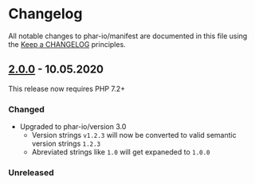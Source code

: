 # Changelog

All notable changes to phar-io/manifest are documented in this file using the [Keep a CHANGELOG](http://keepachangelog.com/) principles.

## [2.0.0] - 10.05.2020

This release now requires PHP 7.2+

### Changed

- Upgraded to phar-io/version 3.0
    - Version strings `v1.2.3` will now be converted to valid semantic version strings `1.2.3`
    - Abreviated strings like `1.0` will get expaneded to `1.0.0`  

### Unreleased

[Unreleased]: https://github.com/phar-io/version/compare/2.0.0...HEAD
[2.0.0]: https://github.com/phar-io/version/compare/1.0.1...2.0.0
[1.0.3]: https://github.com/phar-io/version/compare/1.0.2...1.0.3
[1.0.2]: https://github.com/phar-io/version/compare/1.0.1...1.0.2
[1.0.1]: https://github.com/phar-io/version/compare/1.0.0...1.0.1
